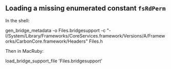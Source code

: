 Loading a missing enumerated constant `fsRdPerm`
------------------------------------------------

In the shell:

   gen_bridge_metadata -o Files.bridgesupport -c "-I/System/Library/Frameworks/CoreServices.framework/Versions/A/Frameworks/CarbonCore.framework/Headers" Files.h

Then in MacRuby:

   load_bridge_support_file 'Files.bridgesupport'